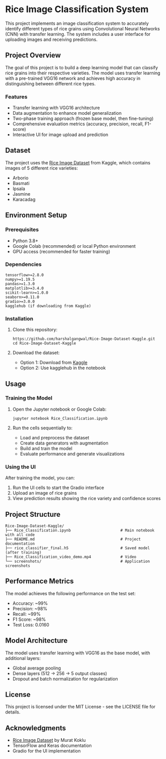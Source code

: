 # Rice Image Classification System

This project implements an image classification system to accurately identify different types of rice grains using Convolutional Neural Networks (CNN) with transfer learning. The system includes a user interface for uploading images and receiving predictions.

## Project Overview

The goal of this project is to build a deep learning model that can classify rice grains into their respective varieties. The model uses transfer learning with a pre-trained VGG16 network and achieves high accuracy in distinguishing between different rice types.

### Features

- Transfer learning with VGG16 architecture
- Data augmentation to enhance model generalization
- Two-phase training approach (frozen base model, then fine-tuning)
- Comprehensive evaluation metrics (accuracy, precision, recall, F1-score)
- Interactive UI for image upload and prediction

## Dataset

The project uses the [Rice Image Dataset](https://www.kaggle.com/datasets/muratkokludataset/rice-image-dataset) from Kaggle, which contains images of 5 different rice varieties:
- Arborio
- Basmati
- Ipsala
- Jasmine
- Karacadag

## Environment Setup

### Prerequisites

- Python 3.8+
- Google Colab (recommended) or local Python environment
- GPU access (recommended for faster training)

### Dependencies

```
tensorflow>=2.8.0
numpy>=1.19.5
pandas>=1.3.0
matplotlib>=3.4.0
scikit-learn>=1.0.0
seaborn>=0.11.0
gradio>=3.0.0
kagglehub (if downloading from Kaggle)
```

### Installation

1. Clone this repository:
   ```
   https://github.com/harshalgangwal/Rice-Image-Dataset-Kaggle.git
   cd Rice-Image-Dataset-Kaggle
   ```

2. Download the dataset:
   - Option 1: Download from [Kaggle](https://www.kaggle.com/datasets/muratkokludataset/rice-image-dataset)
   - Option 2: Use kagglehub in the notebook

## Usage

### Training the Model

1. Open the Jupyter notebook or Google Colab:
   ```
   jupyter notebook Rice_Classification.ipynb
   ```

2. Run the cells sequentially to:
   - Load and preprocess the dataset
   - Create data generators with augmentation
   - Build and train the model
   - Evaluate performance and generate visualizations

### Using the UI

After training the model, you can:

1. Run the UI cells to start the Gradio interface
2. Upload an image of rice grains
3. View prediction results showing the rice variety and confidence scores

## Project Structure

```
Rice-Image-Dataset-Kaggle/
├── Rice_Classification.ipynb                      # Main notebook with all code
├── README.md                                      # Project documentation
├── rice_classifier_final.h5                       # Saved model (after training)
├── Rice_Classification_video_demo.mp4             # Video
└── screenshots/                                   # Application screenshots
```

## Performance Metrics

The model achieves the following performance on the test set:
- Accuracy: ~99%
- Precision: ~98%
- Recall: ~99%
- F1 Score: ~98%
- Test Loss: 0.0160

## Model Architecture

The model uses transfer learning with VGG16 as the base model, with additional layers:
- Global average pooling
- Dense layers (512 → 256 → 5 output classes)
- Dropout and batch normalization for regularization

## License

This project is licensed under the MIT License - see the LICENSE file for details.

## Acknowledgments

- [Rice Image Dataset](https://www.kaggle.com/datasets/muratkokludataset/rice-image-dataset) by Murat Koklu
- TensorFlow and Keras documentation
- Gradio for the UI implementation
